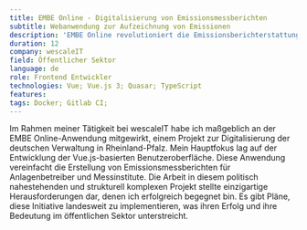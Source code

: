 ```yaml
---
title: EMBE Online - Digitalisierung von Emissionsmessberichten
subtitle: Webanwendung zur Aufzeichnung von Emissionen
description: 'EMBE Online revolutioniert die Emissionsberichterstattung in Rheinland-Pfalz durch eine intuitive Vue.js-Benutzeroberfläche.'
duration: 12
company: wescaleIT
field: Öffentlicher Sektor
language: de
role: Frontend Entwickler
technologies: Vue; Vue.js 3; Quasar; TypeScript
features: 
tags: Docker; Gitlab CI;
---
```


Im Rahmen meiner Tätigkeit bei wescaleIT habe ich maßgeblich an der EMBE Online-Anwendung mitgewirkt, einem Projekt zur Digitalisierung der deutschen Verwaltung in Rheinland-Pfalz. Mein Hauptfokus lag auf der Entwicklung der Vue.js-basierten Benutzeroberfläche. Diese Anwendung vereinfacht die Erstellung von Emissionsmessberichten für Anlagenbetreiber und Messinstitute. Die Arbeit in diesem politisch nahestehenden und strukturell komplexen Projekt stellte einzigartige Herausforderungen dar, denen ich erfolgreich begegnet bin. Es gibt Pläne, diese Initiative landesweit zu implementieren, was ihren Erfolg und ihre Bedeutung im öffentlichen Sektor unterstreicht.
